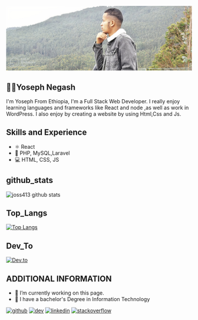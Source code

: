 
![Web Developer](https://github.com/joss413/joss413/blob/main/final1_auto_x2.jpg)

## 🏄‍♂️Yoseph Negash
I'm Yoseph From Ethiopia, I'm a Full Stack Web Developer. I really enjoy learning languages and frameworks like React and node ,as well as work in WordPress. I also enjoy by creating a website by using Html,Css and Js.

## Skills and Experience
*   ⚛ React
*  📱 PHP, MySQL,Laravel
*  💻 HTML, CSS, JS


## github_stats

![joss413 github stats](https://github-readme-stats.vercel.app/api?username=joss413)

## Top_Langs
[![Top Langs](https://github-readme-stats.vercel.app/api/top-langs/?username=joss413)](https://github.com/joss413/github-readme-stats)

## Dev_To
[![Dev.to](https://github-readme-stats.vercel.app/api/pin/?username=thepracticaldev&repo=dev.to)](https://github.com/thepracticaldev/dev.to)



## ADDITIONAL INFORMATION

- 🔭 I’m currently working on this page. 
- 🌱 I have a bachelor's Degree in Information Technology

[<img src='https://cdn.jsdelivr.net/npm/simple-icons@3.0.1/icons/github.svg' alt='github' height='40'>](https://github.com/https://github.com/joss413)  [<img src='https://cdn.jsdelivr.net/npm/simple-icons@3.0.1/icons/dev-dot-to.svg' alt='dev' height='40'>](https://dev.to/joss413)  [<img src='https://cdn.jsdelivr.net/npm/simple-icons@3.0.1/icons/linkedin.svg' alt='linkedin' height='40'>](https://www.linkedin.com/in/https://www.linkedin.com/in/yoseph-negash-8573b6251?lipi=urn%3Ali%3Apage%3Ad_flagship3_profile_view_base_contact_details%3B%2F5w9PlpaRuykiMqFZD%2BZUA%3D%3D/)  [<img src='https://cdn.jsdelivr.net/npm/simple-icons@3.0.1/icons/stackoverflow.svg' alt='stackoverflow' height='40'>](https://stackoverflow.com/users/https://stackoverflow.com/users/20699426/jossi)
